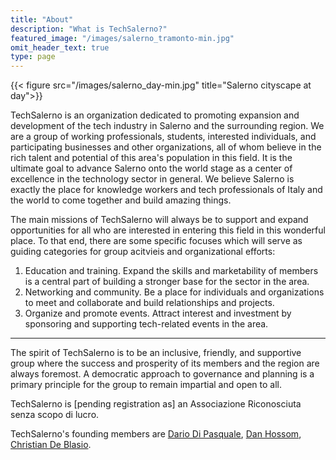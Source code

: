 ```yaml
---
title: "About"
description: "What is TechSalerno?"
featured_image: "/images/salerno_tramonto-min.jpg"
omit_header_text: true
type: page
---
```

{{< figure src="/images/salerno_day-min.jpg" title="Salerno cityscape at day">}}

TechSalerno is an organization dedicated to promoting expansion and development of the tech industry in Salerno and the surrounding region. We are a group of working professionals, students, interested individuals, and participating businesses and other organizations, all of whom believe in the rich talent and potential of this area's population in this field. It is the ultimate goal to advance Salerno onto the world stage as a center of excellence in the technology sector in general. We believe Salerno is exactly the place for knowledge workers and tech professionals of Italy and the world to come together and build amazing things. 

The main missions of TechSalerno will always be to support and expand opportunities for all who are interested in entering this field in this wonderful place. To that end, there are some specific focuses which will serve as guiding categories for group acitvieis and organizational efforts: 

1. Education and training.
  Expand the skills and marketability of members is a central part of building a stronger base for the sector in the area. 
2. Networking and community.
  Be a place for individuals and organizations to meet and collaborate and build relationships and projects. 
3. Organize and promote events.
  Attract interest and investment by sponsoring and supporting tech-related events in the area.

 ----
 
 The spirit of TechSalerno is to be an inclusive, friendly, and supportive group where the success and prosperity of its members and the region are always foremost. A democratic approach to governance and planning is a primary principle for the group to remain impartial and open to all. 
 
 TechSalerno is [pending registration as] an Associazione Riconosciuta senza scopo di lucro. 
 
 TechSalerno's founding members are [Dario Di Pasquale](https://dariodip.github.io), [Dan Hossom](https://www.linkedin.com/in/danhossom/), [Christian De Blasio](https://www.linkedin.com/in/christiandeblasi0/). 
 
